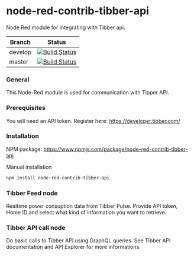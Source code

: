 # node-red-contrib-tibber-api

Node Red module for integrating with Tibber api.

|  Branch  | Status           |
|----------|------------------|
|develop   | [![Build Status](https://travis-ci.org/bisand/node-red-contrib-tibber-api.svg?branch=develop)](https://travis-ci.org/bisand/node-red-contrib-tibber-api) |
| master | [![Build Status](https://travis-ci.org/bisand/node-red-contrib-tibber-api.svg?branch=master)](https://travis-ci.org/bisand/node-red-contrib-tibber-api) |
 
### General
This Node-Red module is used for communication with Tipper API.

### Prerequisites
You will need an API token. Register here: https://developer.tibber.com/

### Installation
NPM package: https://www.npmjs.com/package/node-red-contrib-tibber-api

Manual installation
```bash
npm install node-red-contrib-tibber-api
```

### Tibber Feed node
Realtime power consuption data from Tibber Pulse. Provide API token, Home ID and select what kind of information you want to retrieve.

### Tibber API call node
Do basic calls to Tibber API using GraphQL queries. See Tibber API documentation and API Explorer for more informations.
